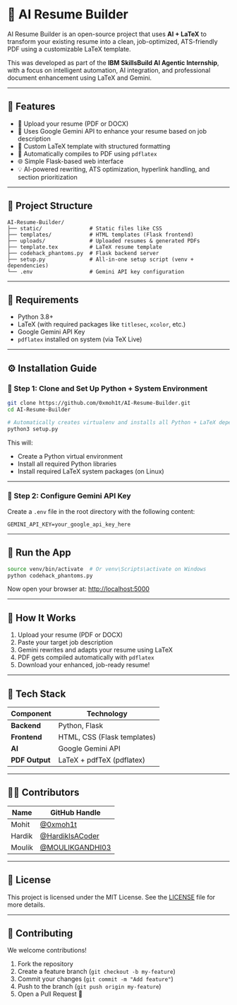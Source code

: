 # 🧐 AI Resume Builder

AI Resume Builder is an open-source project that uses **AI + LaTeX** to transform your existing resume into a clean, job-optimized, ATS-friendly PDF using a customizable LaTeX template.

This was developed as part of the **IBM SkillsBuild AI Agentic Internship**, with a focus on intelligent automation, AI integration, and professional document enhancement using LaTeX and Gemini.

---

## 🚀 Features

- 📄 Upload your resume (PDF or DOCX)
- 🧠 Uses Google Gemini API to enhance your resume based on job description
- 📘 Custom LaTeX template with structured formatting
- 📄 Automatically compiles to PDF using `pdflatex`
- 🌐 Simple Flask-based web interface
- 💡 AI-powered rewriting, ATS optimization, hyperlink handling, and section prioritization

---

## 🏧 Project Structure

```
AI-Resume-Builder/
├── static/               # Static files like CSS
├── templates/            # HTML templates (Flask frontend)
├── uploads/              # Uploaded resumes & generated PDFs
├── template.tex          # LaTeX resume template
├── codehack_phantoms.py  # Flask backend server
├── setup.py              # All-in-one setup script (venv + dependencies)
└── .env                  # Gemini API key configuration
```

---

## 📆 Requirements

- Python 3.8+
- LaTeX (with required packages like `titlesec`, `xcolor`, etc.)
- Google Gemini API Key
- `pdflatex` installed on system (via TeX Live)

---

## ⚙️ Installation Guide

### 🐍 Step 1: Clone and Set Up Python + System Environment

```bash
git clone https://github.com/0xmoh1t/AI-Resume-Builder.git
cd AI-Resume-Builder

# Automatically creates virtualenv and installs all Python + LaTeX dependencies
python3 setup.py
```

This will:
- Create a Python virtual environment
- Install all required Python libraries
- Install required LaTeX system packages (on Linux)

---

### 🔐 Step 2: Configure Gemini API Key

Create a `.env` file in the root directory with the following content:

```
GEMINI_API_KEY=your_google_api_key_here
```

---

## 🧲 Run the App

```bash
source venv/bin/activate  # Or venv\Scripts\activate on Windows
python codehack_phantoms.py
```

Now open your browser at: [http://localhost:5000](http://localhost:5000)

---

## 🧠 How It Works

1. Upload your resume (PDF or DOCX)
2. Paste your target job description
3. Gemini rewrites and adapts your resume using LaTeX
4. PDF gets compiled automatically with `pdflatex`
5. Download your enhanced, job-ready resume!

---

## 🧰 Tech Stack

| Component      | Technology                     |
|----------------|---------------------------------|
| **Backend**    | Python, Flask                   |
| **Frontend**   | HTML, CSS (Flask templates)     |
| **AI**         | Google Gemini API               |
| **PDF Output** | LaTeX + pdfTeX (pdflatex)       |

---

## 👨‍💼 Contributors

| Name    | GitHub Handle |
|---------|----------------|
| Mohit   | [@0xmoh1t](https://github.com/0xmoh1t) |
| Hardik  | [@HardikIsACoder](https://github.com/HardikIsACoder) |
| Moulik  | [@MOULIKGANDHI03](https://github.com/MOULIKGANDHI03) |

---

## 📜 License

This project is licensed under the MIT License. See the [LICENSE](LICENSE) file for more details.

---

## 🤝 Contributing

We welcome contributions!

1. Fork the repository
2. Create a feature branch (`git checkout -b my-feature`)
3. Commit your changes (`git commit -m "Add feature"`)
4. Push to the branch (`git push origin my-feature`)
5. Open a Pull Request 🚀

